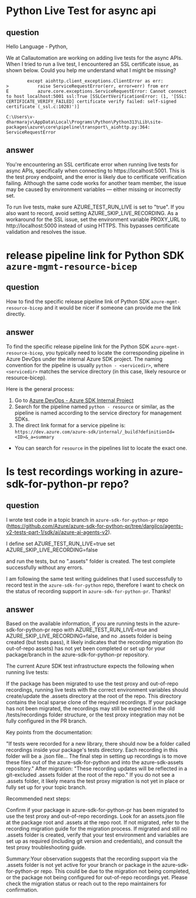 # Python Live Test for async api

## question 
Hello Language - Python,

We at Callautomation are working on adding live tests for the async APIs. When I tried to run a live test, I encountered an SSL certificate issue, as shown below. Could you help me understand what I might be missing?

```
        except aiohttp.client_exceptions.ClientError as err:
>           raise ServiceRequestError(err, error=err) from err
E           azure.core.exceptions.ServiceRequestError: Cannot connect to host localhost:5001 ssl:True [SSLCertVerificationError: (1, '[SSL: CERTIFICATE_VERIFY_FAILED] certificate verify failed: self-signed certificate (_ssl.c:1028)')]

C:\Users\v-dharmarajv\AppData\Local\Programs\Python\Python313\Lib\site-packages\azure\core\pipeline\transport\_aiohttp.py:364: ServiceRequestError
```

## answer
You're encountering an SSL certificate error when running live tests for async APIs, specifically when connecting to https://localhost:5001. This is the test proxy endpoint, and the error is likely due to certificate verification failing. Although the same code works for another team member, the issue may be caused by environment variables — either missing or incorrectly set.

To run live tests, make sure AZURE_TEST_RUN_LIVE is set to "true". If you also want to record, avoid setting AZURE_SKIP_LIVE_RECORDING. As a workaround for the SSL issue, set the environment variable PROXY_URL to http://localhost:5000 instead of using HTTPS. This bypasses certificate validation and resolves the issue.

# release pipeline link for Python SDK `azure-mgmt-resource-bicep`

## question

How to find the specific release pipeline link of Python SDK `azure-mgmt-resource-bicep` and it would be nicer if someone can provide me the link directly.

## answer

To find the specific release pipeline link for the Python SDK `azure-mgmt-resource-bicep`, you typically need to locate the corresponding pipeline in Azure DevOps under the internal Azure SDK project. The naming convention for the pipeline is usually `python - <servicedir>`, where `<servicedir>` matches the service directory (in this case, likely resource or resource-bicep).

Here is the general process:
1. Go to [Azure DevOps - Azure SDK Internal Project](https://dev.azure.com/azure-sdk/internal/_build)
2. Search for the pipeline named `python - resource` or similar, as the pipeline is named according to the service directory for management SDKs.
3. The direct link format for a service pipeline is: `https://dev.azure.com/azure-sdk/internal/_build?definitionId=<ID>&_a=summary`
- You can search for `resource` in the pipelines list to locate the exact one.

# Is test recordings working in azure-sdk-for-python-pr repo?

## question

I wrote test code in a topic branch in `azure-sdk-for-python-pr` repo (https://github.com/Azure/azure-sdk-for-python-pr/tree/dargilco/agents-v2-tests-part-1/sdk/ai/azure-ai-agents-v2).
 
I define 
set AZURE_TEST_RUN_LIVE=true
set AZURE_SKIP_LIVE_RECORDING=false
 
and run the tests, but no ".assets" folder is created. The test complete successfully without any errors.
 
I am following the same test writing guidelines that I used successfully to record test in the `azure-sdk-for-python` repo, therefore I want to check on the status of recording support in `azure-sdk-for-python-pr`. Thanks!

## answer

Based on the available information, if you are running tests in the azure-sdk-for-python-pr repo with AZURE_TEST_RUN_LIVE=true and AZURE_SKIP_LIVE_RECORDING=false, and no .assets folder is being created (but tests pass), it likely indicates that the recording migration (to out-of-repo assets) has not yet been completed or set up for your package/branch in the azure-sdk-for-python-pr repository.

The current Azure SDK test infrastructure expects the following when running live tests:

If the package has been migrated to use the test proxy and out-of-repo recordings, running live tests with the correct environment variables should create/update the .assets directory at the root of the repo. This directory contains the local sparse clone of the required recordings.
If your package has not been migrated, the recordings may still be expected in the old /tests/recordings folder structure, or the test proxy integration may not be fully configured in the PR branch.

Key points from the documentation:

"If tests were recorded for a new library, there should now be a folder called recordings inside your package's tests directory. Each recording in this folder will be a .json file... The final step in setting up recordings is to move these files out of the azure-sdk-for-python and into the azure-sdk-assets repository."
After migration: "These recording updates will be reflected in a git-excluded .assets folder at the root of the repo."
If you do not see a .assets folder, it likely means the test proxy migration is not yet in place or fully set up for your topic branch.

Recommended next steps:

Confirm if your package in azure-sdk-for-python-pr has been migrated to use the test proxy and out-of-repo recordings. Look for an assets.json file at the package root and .assets at the repo root.
If not migrated, refer to the recording migration guide for the migration process.
If migrated and still no .assets folder is created, verify that your test environment and variables are set up as required (including git version and credentials), and consult the test proxy troubleshooting guide.

Summary:Your observation suggests that the recording support via the .assets folder is not yet active for your branch or package in the azure-sdk-for-python-pr repo. This could be due to the migration not being completed, or the package not being configured for out-of-repo recordings yet. Please check the migration status or reach out to the repo maintainers for confirmation.

